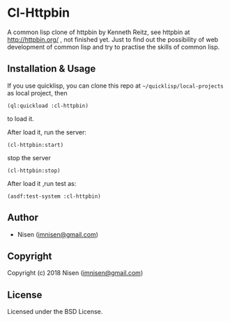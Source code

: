 # Cl-Httpbin
A common lisp clone of httpbin by Kenneth Reitz, see httpbin at http://httpbin.org/ , not finished yet. Just to find out the possibility of web development of common lisp and try to practise the skills of common lisp.


## Installation & Usage

If you use quicklisp, you can clone this repo at `~/quicklisp/local-projects` as local project, then

```
(ql:quickload :cl-httpbin)
```

to load it.



After load it, run the server:

```
(cl-httpbin:start)
```

stop the server

```
(cl-httpbin:stop)
```


After load it ,run test as:

```
(asdf:test-system :cl-httpbin)
```

## Author

* Nisen (imnisen@gmail.com)

## Copyright

Copyright (c) 2018 Nisen (imnisen@gmail.com)

## License

Licensed under the BSD License.
